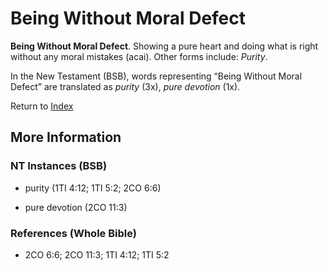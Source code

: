 # Being Without Moral Defect
**Being Without Moral Defect**. 
Showing a pure heart and doing what is right without any moral mistakes (acai). 
Other forms include: 
*Purity*. 




In the New Testament (BSB), words representing “Being Without Moral Defect” are translated as 
*purity* (3x), *pure devotion* (1x). 


Return to [Index](00-Index.md)

## More Information

### NT Instances (BSB)

* purity (1TI 4:12; 1TI 5:2; 2CO 6:6)

* pure devotion (2CO 11:3)



### References (Whole Bible)

* 2CO 6:6; 2CO 11:3; 1TI 4:12; 1TI 5:2



